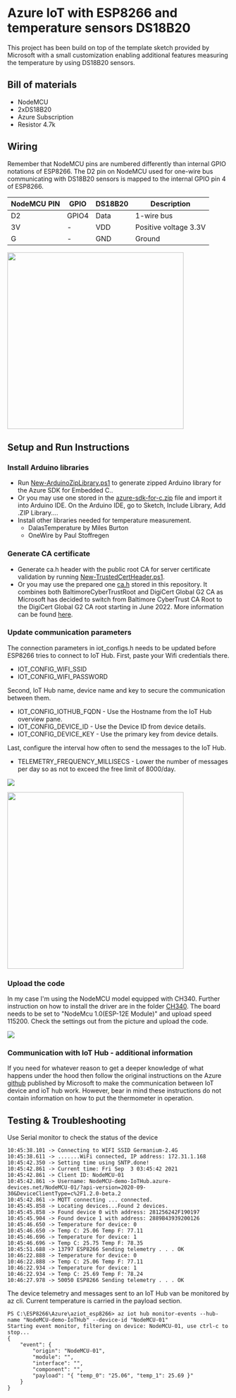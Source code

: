 # Azure IoT with ESP8266 and temperature sensors DS18B20
This project has been build on top of the template sketch provided by Microsoft with a small customization enabling additional features measuring the temperature by using DS18B20 sensors.   

## Bill of materials
- NodeMCU
- 2xDS18B20
- Azure Subscription
- Resistor 4.7k

## Wiring

Remember that NodeMCU pins are numbered differently than internal GPIO notations of ESP8266. The D2 pin on NodeMCU used for one-wire bus communicating with DS18B20 sensors is mapped to the internal GPIO pin 4 of ESP8266.

| NodeMCU PIN      | GPIO | DS18B20 | Description |
| ----------- | ----------- | -----|-----|
| D2      | GPIO4       |  Data | 1-wire bus |
| 3V   | -        | VDD | Positive voltage 3.3V |
| G | - | GND | Ground |


<img src="https://github.com/czpene1/ESP8266/blob/master/Azure/aziot_esp8266_ds18b20/docs/breadboard.png" width="400">

## Setup and Run Instructions

### Install Arduino libraries
- Run [New-ArduinoZipLibrary.ps1](files/New-ArduinoZipLibrary.ps1) to generate zipped Arduino library for the Azure SDK for Embedded C..
- Or you may use one stored in the [azure-sdk-for-c.zip](files/azure-sdk-for-c.zip) file and import it into Arduino IDE. On the Arduino IDE, go to Sketch, Include Library, Add .ZIP Library....
- Install other libraries needed for temperature measurement. 
  - DalasTemperature by Miles Burton
  - OneWire by Paul Stoffregen

### Generate CA certificate
- Generate ca.h header with the public root CA for server certificate validation by running [New-TrustedCertHeader.ps1](files/New-TrustedCertHeader.ps1).
- Or you may use the prepared one [ca.h](ca.h) stored in this repository. It combines both BaltimoreCyberTrustRoot and DigiCert Global G2 CA as Microsoft has decided to switch from Baltimore CyberTrust CA Root to the DigiCert Global G2 CA root starting in June 2022. More information can be found [here](
https://techcommunity.microsoft.com/t5/internet-of-things/azure-iot-tls-critical-changes-are-almost-here-and-why-you/ba-p/2393169).

### Update communication parameters

The connection parameters in iot_configs.h needs to be updated before ESP8266 tries to connect to IoT Hub. 
First, paste your Wifi credentials there. 
- IOT_CONFIG_WIFI_SSID
- IOT_CONFIG_WIFI_PASSWORD

Second, IoT Hub name, device name and key to secure the communication between them.
- IOT_CONFIG_IOTHUB_FQDN - Use the Hostname from the IoT Hub overview pane.
- IOT_CONFIG_DEVICE_ID - Use the Device ID from device details.
- IOT_CONFIG_DEVICE_KEY - Use the primary key from device details.

Last, configure the interval how often to send the messages to the IoT Hub. 
- TELEMETRY_FREQUENCY_MILLISECS - Lower the number of messages per day so as not to exceed the free limit of 8000/day.


![](docs/iot_configs.h.png)

<img src="https://github.com/czpene1/ESP8266/blob/master/Azure/aziot_esp8266_ds18b20/docs/primary_key.png" width="400">

### Upload the code
In my case I'm using the NodeMCU model equipped with CH340. Further instruction on how to install the driver are in the folder [CH340](../CH340/Readme.md). 
The board needs to be set to "NodeMcu 1.0(ESP-12E Module)" and upload speed 115200.
Check the settings out from the picture and upload the code.

![](docs/Tools.PNG)


### Communication with IoT Hub - additional information
If you need for whatever reason to get a deeper knowledge of what happens under the hood then follow the original instructions on the Azure [github](https://github.com/Azure/azure-sdk-for-c/tree/main/sdk/samples/iot/aziot_esp8266) published by Microsoft to make the communication between IoT device and ioT hub work.
However, bear in mind these instructions do not contain information on how to put the thermometer in operation.

## Testing & Troubleshooting
Use Serial monitor to check the status of the device 

```
10:45:38.101 -> Connecting to WIFI SSID Germanium-2.4G
10:45:38.611 -> .......WiFi connected, IP address: 172.31.1.168
10:45:42.350 -> Setting time using SNTP.done!
10:45:42.861 -> Current time: Fri Sep  3 03:45:42 2021
10:45:42.861 -> Client ID: NodeMCU-01
10:45:42.861 -> Username: NodeMCU-demo-IoTHub.azure-devices.net/NodeMCU-01/?api-version=2020-09-30&DeviceClientType=c%2F1.2.0-beta.2
10:45:42.861 -> MQTT connecting ... connected.
10:45:45.858 -> Locating devices...Found 2 devices.
10:45:45.858 -> Found device 0 with address: 281256242F190197
10:45:45.904 -> Found device 1 with address: 2889B43939200126
10:45:46.650 -> Temperature for device: 0
10:45:46.650 -> Temp C: 25.06 Temp F: 77.11
10:45:46.696 -> Temperature for device: 1
10:45:46.696 -> Temp C: 25.75 Temp F: 78.35
10:45:51.688 -> 13797 ESP8266 Sending telemetry . . . OK
10:46:22.888 -> Temperature for device: 0
10:46:22.888 -> Temp C: 25.06 Temp F: 77.11
10:46:22.934 -> Temperature for device: 1
10:46:22.934 -> Temp C: 25.69 Temp F: 78.24
10:46:27.978 -> 50050 ESP8266 Sending telemetry . . . OK
```

The device telemetry and messages sent to an IoT Hub van be monitored by az cli. Current temperature is carried in the payload section.   

```
PS C:\ESP8266\Azure\aziot_esp8266> az iot hub monitor-events --hub-name "NodeMCU-demo-IoTHub" --device-id "NodeMCU-01"
Starting event monitor, filtering on device: NodeMCU-01, use ctrl-c to stop...
{
    "event": {
        "origin": "NodeMCU-01",
        "module": "",
        "interface": "",
        "component": "",
        "payload": "{ "temp_0": "25.06", "temp_1": 25.69 }"
    }
}
```



